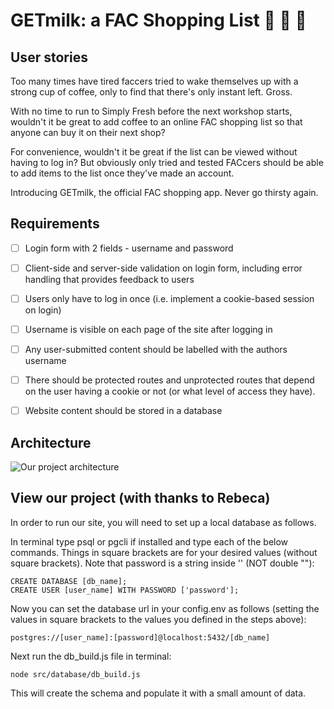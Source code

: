 # GETmilk: a FAC Shopping List :cake: :chocolate_bar: :cookie: 

## User stories

Too many times have tired faccers tried to wake themselves up with a strong cup of coffee, only to find that there's only instant left. Gross. 

With no time to run to Simply Fresh before the next workshop starts, wouldn't it be great to add coffee to an online FAC shopping list so that anyone can buy it on their next shop?

For convenience, wouldn't it be great if the list can be viewed without having to log in? But obviously only tried and tested FACcers should be able to add items to the list once they've made an account.

Introducing GETmilk, the official FAC shopping app. Never go thirsty again.

## Requirements

- [ ]  Login form with 2 fields - username and password
- [ ]  Client-side and server-side validation on login form, including error handling that provides feedback to users
- [ ]  Users only have to log in once (i.e. implement a cookie-based session on login)
- [ ]  Username is visible on each page of the site after logging in
- [ ]  Any user-submitted content should be labelled with the authors username
- [ ]  There should be protected routes and unprotected routes that depend on the user having a cookie or not (or what level of access they have).
- [ ]  Website content should be stored in a database
 

## Architecture
![Our project architecture](https://user-images.githubusercontent.com/24795752/29128194-089cf2fa-7d1b-11e7-9e88-7c8b45765e64.jpg)


## View our project (with thanks to Rebeca)

In order to run our site, you will need to set up a local database as follows.

In terminal type psql or pgcli if installed and type each of the below commands. Things in square brackets are for your desired values (without square brackets). Note that password is a string inside '' (NOT double ""):

```
CREATE DATABASE [db_name];
CREATE USER [user_name] WITH PASSWORD ['password'];
```
Now you can set the database url in your config.env as follows (setting the values in square brackets to the values you defined in the steps above):

`postgres://[user_name]:[password]@localhost:5432/[db_name]`

Next run the db_build.js file in terminal: 

`node src/database/db_build.js` 

This will create the schema and populate it with a small amount of data.
